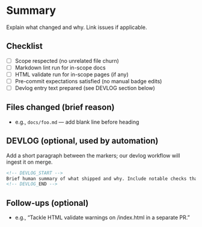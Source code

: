 # Summary

Explain what changed and why. Link issues if applicable.

## Checklist

* [ ] Scope respected (no unrelated file churn)
* [ ] Markdown lint run for in-scope docs
* [ ] HTML validate run for in-scope pages (if any)
* [ ] Pre-commit expectations satisfied (no manual badge edits)
* [ ] Devlog entry text prepared (see DEVLOG section below)

## Files changed (brief reason)

* e.g., `docs/foo.md` — add blank line before heading

## DEVLOG (optional, used by automation)

Add a short paragraph between the markers; our devlog workflow will ingest it on merge.

```md
<!-- DEVLOG_START -->
Brief human summary of what shipped and why. Include notable checks that passed.
<!-- DEVLOG_END -->
```

## Follow-ups (optional)

* e.g., “Tackle HTML validate warnings on /index.html in a separate PR.”
